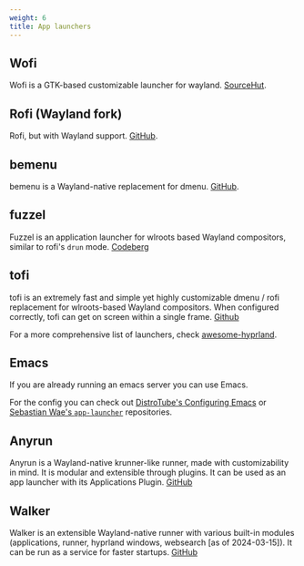 ```yaml
---
weight: 6
title: App launchers
---
```


## Wofi

Wofi is a GTK-based customizable launcher for wayland.
[SourceHut](https://hg.sr.ht/~scoopta/wofi).

## Rofi (Wayland fork)

Rofi, but with Wayland support. [GitHub](https://github.com/lbonn/rofi).

## bemenu

bemenu is a Wayland-native replacement for dmenu.
[GitHub](https://github.com/Cloudef/bemenu).

## fuzzel

Fuzzel is an application launcher for wlroots based Wayland compositors, similar
to rofi's `drun` mode. [Codeberg](https://codeberg.org/dnkl/fuzzel)

## tofi

tofi is an extremely fast and simple yet highly customizable dmenu / rofi
replacement for wlroots-based Wayland compositors. When configured correctly,
tofi can get on screen within a single frame.
[Github](https://github.com/philj56/tofi)

For a more comprehensive list of launchers, check
[awesome-hyprland](https://github.com/hyprland-community/awesome-hyprland#runners-menus-and-application-launchers).

## Emacs

If you are already running an emacs server you can use Emacs.

For the config you can check out [DistroTube's Configuring Emacs](https://gitlab.com/dwt1/configuring-emacs/-/blob/main/07-the-final-touches/scripts/app-launchers.el?ref_type=heads) or [Sebastian Wae's `app-launcher`](https://github.com/SebastienWae/app-launcher) repositories.

## Anyrun

Anyrun is a Wayland-native krunner-like runner, made with customizability in
mind. It is modular and extensible through plugins. It can be used as an app launcher with its Applications Plugin.
[GitHub](https://github.com/Kirottu/anyrun)

## Walker

Walker is an extensible Wayland-native runner with various built-in modules (applications, runner, hyprland windows, websearch [as of 2024-03-15]). It can be run as a service for faster startups.
[GitHub](https://github.com/abenz1267/walker)
